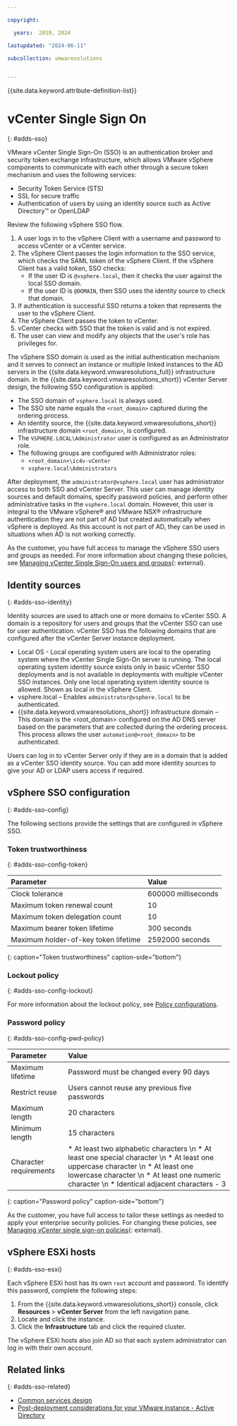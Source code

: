 ```yaml
---

copyright:

  years:  2019, 2024

lastupdated: "2024-06-11"

subcollection: vmwaresolutions


---
```


{{site.data.keyword.attribute-definition-list}}

# vCenter Single Sign On
{: #adds-sso}

VMware vCenter Single Sign-On (SSO) is an authentication broker and security token exchange infrastructure, which allows VMware vSphere components to communicate with each other through a secure token mechanism and uses the following services:

* Security Token Service (STS)
* SSL for secure traffic
* Authentication of users by using an identity source such as Active Directory™ or OpenLDAP

Review the following vSphere SSO flow.

1. A user logs in to the vSphere Client with a username and password to access vCenter or a vCenter service.
2. The vSphere Client passes the login information to the SSO service, which checks the SAML token of the vSphere Client. If the vSphere Client has a valid token, SSO checks:
   * If the user ID is `@vsphere.local`, then it checks the user against the local SSO domain.
   * If the user ID is `@DOMAIN`, then SSO uses the identity source to check that domain.
3. If authentication is successful SSO returns a token that represents the user to the vSphere Client.
4. The vSphere Client passes the token to vCenter.
5. vCenter checks with SSO that the token is valid and is not expired.
6. The user can view and modify any objects that the user's role has privileges for.

The vSphere SSO domain is used as the initial authentication mechanism and it serves to connect an instance or multiple linked instances to the AD servers in the {{site.data.keyword.vmwaresolutions_full}} infrastructure domain. In the {{site.data.keyword.vmwaresolutions_short}} vCenter Server design, the following SSO configuration is applied:

* The SSO domain of `vsphere.local` is always used.
* The SSO site name equals the `<root_domain>` captured during the ordering process.
* An identity source, the {{site.data.keyword.vmwaresolutions_short}} infrastructure domain `<root_domain>`, is configured.
* The `VSPHERE.LOCAL\Administrator` user is configured as an Administrator role.
* The following groups are configured with Administrator roles:
   * `<root_domain>\ic4v-vCenter`
   * `vsphere.local\Administrators`

After deployment, the `administrator@vsphere.local` user has administrator access to both SSO and vCenter Server. This user can manage identity sources and default domains, specify password policies, and perform other administrative tasks in the `vsphere.local` domain. However, this user is integral to the VMware vSphere® and VMware NSX® infrastructure authentication they are not part of AD but created automatically when vSphere is deployed. As this account is not part of AD, they can be used in situations when AD is not working correctly.

As the customer, you have full access to manage the vSphere SSO users and groups as needed. For more information about changing these policies, see [Managing vCenter Single Sign-On users and groups](https://docs.vmware.com/en/VMware-vSphere/6.7/com.vmware.psc.doc/GUID-31F302A6-D622-4FEC-9007-EE3BA1205AEA.html){: external}.

## Identity sources
{: #adds-sso-identity}

Identity sources are used to attach one or more domains to vCenter SSO. A domain is a repository for users and groups that the vCenter SSO can use for user authentication. vCenter SSO has the following domains that are configured after the vCenter Server instance deployment.

* Local OS - Local operating system users are local to the operating system where the vCenter Single Sign-On server is running. The local operating system identity source exists only in basic vCenter SSO deployments and is not available in deployments with multiple vCenter SSO instances. Only one local operating system identity source is allowed. Shown as local in the vSphere Client.
* vsphere.local – Enables `administrator@vsphere.local` to be authenticated.
* {{site.data.keyword.vmwaresolutions_short}} infrastructure domain – This domain is the <root_domain> configured on the AD DNS server based on the parameters that are collected during the ordering process. This process allows the user `automation@<root_domain>` to be authenticated.

Users can log in to vCenter Server only if they are in a domain that is added as a vCenter SSO identity source. You can add more identity sources to give your AD or LDAP users access if required.

## vSphere SSO configuration
{: #adds-sso-config}

The following sections provide the settings that are configured in vSphere SSO.

### Token trustworthiness
{: #adds-sso-config-token}

| Parameter                            | Value               |
| :----------------------------------- | :------------------ |
| Clock tolerance                      | 600000 milliseconds |
| Maximum token renewal count          | 10                  |
| Maximum token delegation count       | 10                  |
| Maximum bearer token lifetime        | 300 seconds         |
| Maximum holder-of-key token lifetime | 2592000 seconds     |
{: caption="Token trustworthiness" caption-side="bottom"}

### Lockout policy
{: #adds-sso-config-lockout}

For more information about the lockout policy, see [Policy configurations](/docs/vmwaresolutions?topic=vmwaresolutions-vc_compl_info#vc_compl_info-default-policy-config).

### Password policy
{: #adds-sso-config-pwd-policy}

| Parameter | Value  |
| :-------- | :----- |
| Maximum lifetime | Password must be changed every 90 days |
| Restrict reuse | Users cannot reuse any previous five passwords |
| Maximum length | 20 characters |
| Minimum length | 15 characters |
| Character requirements | * At least two alphabetic characters \n * At least one special character \n * At least one uppercase character \n * At least one lowercase character \n * At least one numeric character \n * Identical adjacent characters - 3 |
{: caption="Password policy" caption-side="bottom"}

As the customer, you have full access to tailor these settings as needed to apply your enterprise security policies. For changing these policies, see [Managing vCenter single sign-on policies](https://techdocs.broadcom.com/us/en/vmware-cis/vsphere/vsphere/6-7/platform-services-controller-administration-6-7/vsphere-authentication-with-vcenter-single-sign-onplatform-services-controller-admin/vmware-single-sign-on-policesplatform-services-controller-admin.html){: external}.

## vSphere ESXi hosts
{: #adds-sso-esxi}

Each vSphere ESXi host has its own `root` account and password. To identify this password, complete the following steps:
1. From the {{site.data.keyword.vmwaresolutions_short}} console, click **Resources** > **vCenter Server** from the left navigation pane.
2. Locate and click the instance.
3. Click the **Infrastructure** tab and click the required cluster.

The vSphere ESXi hosts also join AD so that each system administrator can log in with their own account.

## Related links
{: #adds-sso-related}

* [Common services design](/docs/vmwaresolutions?topic=vmwaresolutions-design_commonservice)
* [Post-deployment considerations for your VMware instance - Active Directory](/docs/vmwaresolutions?topic=vmwaresolutions-solution_considerations#solution_considerations-ad)
